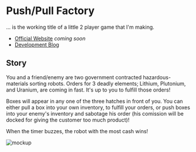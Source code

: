 # Push/Pull Factory
... is the working title of a little 2 player game that I'm making.

- [Official Website](http://gageh.us/githubgameoff/2012/) *coming soon*
- [Development Blog]( http://blog.gageh.us/?tag=github-gameoff)

## Story

You and a friend/enemy are two government contracted hazardous-materials sorting robots. Orders for 3 deadly elements; Lithium, Plutonium, and Uranium, are coming in fast. It's up to you to fulfill those orders!

Boxes will appear in any one of the three hatches in front of you. You can either pull a box into your own inventory, to fulfill your orders, or push boxes into your enemy's inventory and sabotage his order (his comission will be docked for giving the customer too much product)!

When the timer buzzes, the robot with the most cash wins!

![mockup](http://blog.gageh.us/wp-content/uploads/2012/10/20121026_134936-1024x768.jpg)